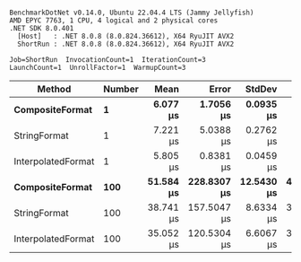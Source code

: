```

BenchmarkDotNet v0.14.0, Ubuntu 22.04.4 LTS (Jammy Jellyfish)
AMD EPYC 7763, 1 CPU, 4 logical and 2 physical cores
.NET SDK 8.0.401
  [Host]   : .NET 8.0.8 (8.0.824.36612), X64 RyuJIT AVX2
  ShortRun : .NET 8.0.8 (8.0.824.36612), X64 RyuJIT AVX2

Job=ShortRun  InvocationCount=1  IterationCount=3  
LaunchCount=1  UnrollFactor=1  WarmupCount=3  

```
| Method             | Number | Mean      | Error       | StdDev     | Min       | Max       | Allocated |
|------------------- |------- |----------:|------------:|-----------:|----------:|----------:|----------:|
| **CompositeFormat**    | **1**      |  **6.077 μs** |   **1.7056 μs** |  **0.0935 μs** |  **5.970 μs** |  **6.141 μs** |     **872 B** |
| StringFormat       | 1      |  7.221 μs |   5.0388 μs |  0.2762 μs |  7.038 μs |  7.539 μs |     896 B |
| InterpolatedFormat | 1      |  5.805 μs |   0.8381 μs |  0.0459 μs |  5.755 μs |  5.845 μs |     872 B |
| **CompositeFormat**    | **100**    | **51.584 μs** | **228.8307 μs** | **12.5430 μs** | **44.307 μs** | **66.067 μs** |   **14336 B** |
| StringFormat       | 100    | 38.741 μs | 157.5047 μs |  8.6334 μs | 33.692 μs | 48.710 μs |   16736 B |
| InterpolatedFormat | 100    | 35.052 μs | 120.5304 μs |  6.6067 μs | 31.128 μs | 42.680 μs |   14336 B |
